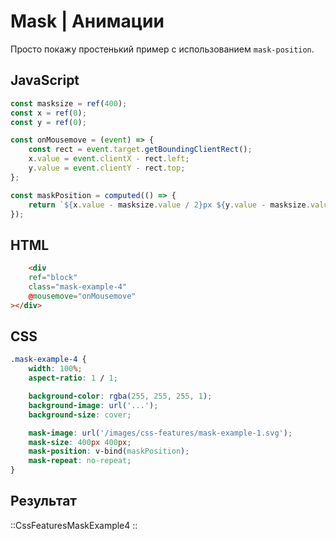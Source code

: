 # Mask | Анимации

Просто покажу простенький пример с использованием `mask-position`.

## JavaScript
```js
const masksize = ref(400);
const x = ref(0);
const y = ref(0);

const onMousemove = (event) => {
	const rect = event.target.getBoundingClientRect();
	x.value = event.clientX - rect.left;
	y.value = event.clientY - rect.top;
};

const maskPosition = computed(() => {
	return `${x.value - masksize.value / 2}px ${y.value - masksize.value / 2}px`;
});

```

## HTML
```html
	<div
	ref="block"
	class="mask-example-4"
	@mousemove="onMousemove"
></div>
```

## CSS
```css
.mask-example-4 {
	width: 100%;
	aspect-ratio: 1 / 1;

	background-color: rgba(255, 255, 255, 1);
	background-image: url('...');
	background-size: cover;

	mask-image: url('/images/css-features/mask-example-1.svg');
	mask-size: 400px 400px;
	mask-position: v-bind(maskPosition);
	mask-repeat: no-repeat;
}
```

## Результат
::CssFeaturesMaskExample4
::



